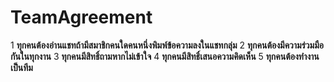 # TeamAgreement

1 **ทุกคนต้องอ่านแชทถ้ามีสมาชิกคนใดคนหนึ่งพิมพ์ข้อความลงในแชทกลุ่ม**
2 **ทุกคนต้องมีความร่วมมือกันในทุกงาน**
3 **ทุกคนมีสิทธิ์ถามหากไม่เข้าใจ**
4 **ทุกคนมีสิทธิ์เสนอความคิดเห็น**
5 **ทุกคนต้องทำงานเป็นทีม**
